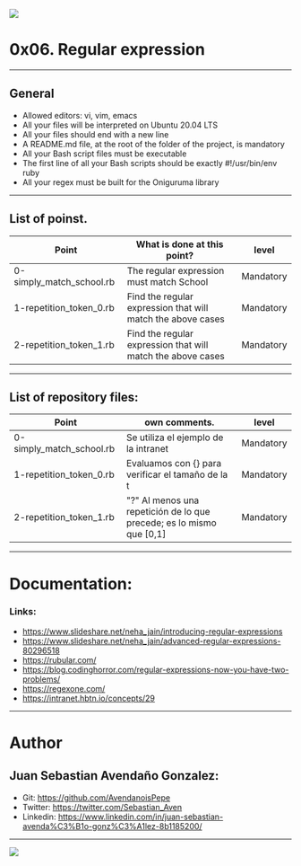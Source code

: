 ![](https://holbertonintranet.s3.amazonaws.com/uploads/medias/2020/9/ec65557f0da1fbfbff6659413885e4d4822f5b1d.png?X-Amz-Algorithm=AWS4-HMAC-SHA256&X-Amz-Credential=AKIARDDGGGOU5BHMTQX4%2F20220223%2Fus-east-1%2Fs3%2Faws4_request&X-Amz-Date=20220223T135549Z&X-Amz-Expires=86400&X-Amz-SignedHeaders=host&X-Amz-Signature=d177cedc61f4c74fbb390c83dd459ed24f1256e9fbde51b5c87e17abff0db7d9)

# 0x06. Regular expression

------------

## General

- Allowed editors: vi, vim, emacs
- All your files will be interpreted on Ubuntu 20.04 LTS
- All your files should end with a new line
- A README.md file, at the root of the folder of the project, is mandatory
- All your Bash script files must be executable
- The first line of all your Bash scripts should be exactly #!/usr/bin/env ruby
- All your regex must be built for the Oniguruma library

------------

## List of poinst.

|  Point | What is done at this point? | level |
| ------------ | ------------ | ------------ |
| 0-simply_match_school.rb | The regular expression must match School | Mandatory |
| 1-repetition_token_0.rb | Find the regular expression that will match the above cases | Mandatory |
| 2-repetition_token_1.rb | Find the regular expression that will match the above cases | Mandatory |

------------

## List of repository files:

|  Point | own comments.  | level |
| ------------ | ------------ | ------------ |
| 0-simply_match_school.rb | Se utiliza el ejemplo de la intranet | Mandatory |
| 1-repetition_token_0.rb | Evaluamos con {} para verificar el tamaño de la t | Mandatory |
| 2-repetition_token_1.rb | "?" Al menos una repetición de lo que precede; es lo mismo que [0,1] | Mandatory |

------------

# Documentation:
### Links:

- https://www.slideshare.net/neha_jain/introducing-regular-expressions
- https://www.slideshare.net/neha_jain/advanced-regular-expressions-80296518
- https://rubular.com/
- https://blog.codinghorror.com/regular-expressions-now-you-have-two-problems/
- https://regexone.com/
- https://intranet.hbtn.io/concepts/29

------------

# Author


## Juan Sebastian Avendaño Gonzalez:
- Git: https://github.com/AvendanoisPepe
- Twitter: https://twitter.com/Sebastian_Aven
- Linkedin: https://www.linkedin.com/in/juan-sebastian-avenda%C3%B1o-gonz%C3%A1lez-8b1185200/

------------


![](https://scontent.fbog4-1.fna.fbcdn.net/v/t39.30808-6/271153206_3074657909465585_6907762404450913633_n.jpg?_nc_cat=105&ccb=1-5&_nc_sid=730e14&_nc_ohc=DPFxC1wg0LkAX-PULpS&_nc_ht=scontent.fbog4-1.fna&oh=00_AT-7aF49a3-ThAgSU2ch0MBVSImH5gXD_YGNPLtK4rIg7Q&oe=62129E80)